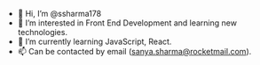 - 👋 Hi, I’m @ssharma178
- 👀 I’m interested in Front End Development and learning new technologies.
- 🌱 I’m currently learning JavaScript, React.
- 📫 Can be contacted by email (sanya.sharma@rocketmail.com). 
